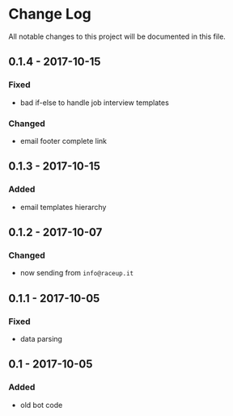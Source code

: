 # Change Log
All notable changes to this project will be documented in this file.

## 0.1.4 - 2017-10-15

### Fixed
- bad if-else to handle job interview templates

### Changed
- email footer complete link

## 0.1.3 - 2017-10-15

### Added
- email templates hierarchy

## 0.1.2 - 2017-10-07

### Changed
- now sending from `info@raceup.it`

## 0.1.1 - 2017-10-05

### Fixed
- data parsing

## 0.1 - 2017-10-05

### Added
- old bot code
